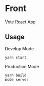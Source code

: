 # Front

Vote React App

## Usage

Develop Mode

```
yarn start
```

Production Mode

```
yarn build
node server
```

